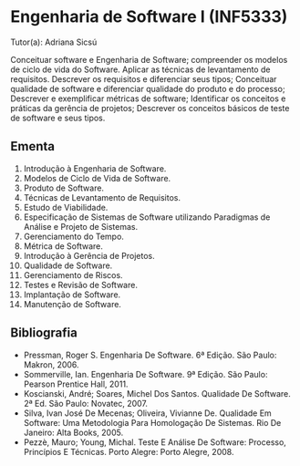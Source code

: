 # Engenharia de Software I (INF5333)

Tutor(a): Adriana Sicsú

Conceituar software e Engenharia de Software; compreender os modelos de ciclo de vida do Software. Aplicar as técnicas de levantamento de requisitos. Descrever os requisitos e diferenciar seus tipos; Conceituar qualidade de software e diferenciar qualidade do produto e do processo; Descrever e exemplificar métricas de software; Identificar os conceitos e práticas da gerência de projetos; Descrever os conceitos básicos de teste de software e seus tipos.

## Ementa

1. Introdução à Engenharia de Software.
2. Modelos de Ciclo de Vida de Software.
3. Produto de Software.
4. Técnicas de Levantamento de Requisitos.
5. Estudo de Viabilidade.
6. Especificação de Sistemas de Software utilizando Paradigmas de Análise e Projeto de Sistemas.
7. Gerenciamento do Tempo.
8. Métrica de Software.
9. Introdução à Gerência de Projetos.
10. Qualidade de Software.
11. Gerenciamento de Riscos.
12. Testes e Revisão de Software.
13. Implantação de Software.
14. Manutenção de Software.

## Bibliografia

- Pressman, Roger S. Engenharia De Software. 6ª Edição. São Paulo: Makron, 2006.
- Sommerville, Ian. Engenharia De Software. 9ª Edição. São Paulo: Pearson Prentice Hall, 2011.
- Koscianski, André; Soares, Michel Dos Santos. Qualidade De Software. 2ª Ed. São Paulo: Novatec, 2007.
- Silva, Ivan José De Mecenas; Oliveira, Vivianne De. Qualidade Em Software: Uma Metodologia Para Homologação De Sistemas. Rio De Janeiro: Alta Books, 2005.
- Pezzè, Mauro; Young, Michal. Teste E Análise De Software: Processo, Princípios E Técnicas. Porto Alegre: Porto Alegre, 2008.
